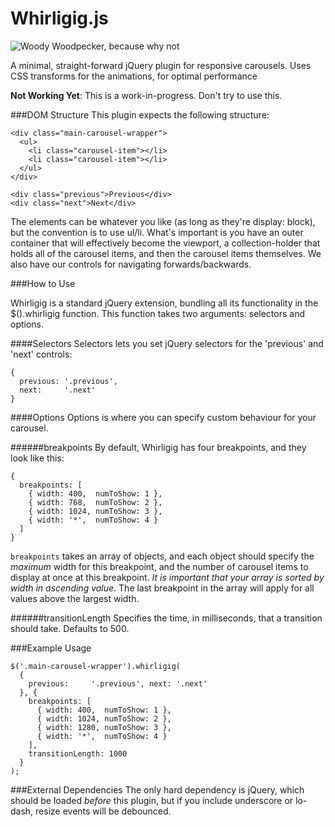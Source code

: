 Whirligig.js
============

![Woody Woodpecker, because why not](http://www.polyvore.com/cgi/img-thing?.out=jpg&size=l&tid=26992094)

A minimal, straight-forward jQuery plugin for responsive carousels. Uses CSS transforms for the animations, for optimal performance

**Not Working Yet**: This is a work-in-progress. Don't try to use this.

###DOM Structure
This plugin expects the following structure:

```
<div class="main-carousel-wrapper">
  <ul>
    <li class="carousel-item"></li>
    <li class="carousel-item"></li>
  </ul>
</div>

<div class="previous">Previous</div>
<div class="next">Next</div>
```

The elements can be whatever you like (as long as they're display: block), but the convention is to use ul/li. What's important is you have an outer container that will effectively become the viewport, a collection-holder that holds all of the carousel items, and then the carousel items themselves. We also have our controls for navigating forwards/backwards.

###How to Use

Whirligig is a standard jQuery extension, bundling all its functionality in the $().whirligig function. This function takes two arguments: selectors and options.

####Selectors
Selectors lets you set jQuery selectors for the 'previous' and 'next' controls:

```
{
  previous: '.previous',
  next:     '.next'
}
```

####Options
Options is where you can specify custom behaviour for your carousel.

######breakpoints
By default, Whirligig has four breakpoints, and they look like this:

```
{
  breakpoints: [
    { width: 400,  numToShow: 1 },
    { width: 768,  numToShow: 2 },
    { width: 1024, numToShow: 3 },
    { width: '*',  numToShow: 4 }
  ]
}
```

`breakpoints` takes an array of objects, and each object should specify the *maximum* width for this breakpoint, and the number of carousel items to display at once at this breakpoint. *It is important that your array is sorted by width in ascending value*. The last breakpoint in the array will apply for all values above the largest width.


######transitionLength
Specifies the time, in milliseconds, that a transition should take. Defaults to 500.



###Example Usage
```
$('.main-carousel-wrapper').whirligig(
  {
    previous:     '.previous', next: '.next'
  }, {
    breakpoints: [
      { width: 400,  numToShow: 1 },
      { width: 1024, numToShow: 2 },
      { width: 1280, numToShow: 3 },
      { width: '*',  numToShow: 4 }
    ],
    transitionLength: 1000
  }
);
```


###External Dependencies
The only hard dependency is jQuery, which should be loaded *before* this plugin, but if you include underscore or lo-dash, resize events will be debounced.